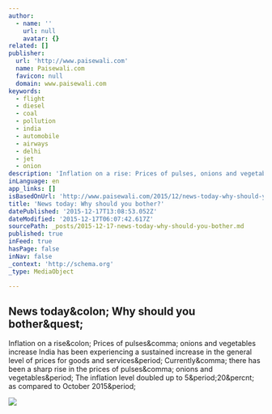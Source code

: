 ```yaml
---
author:
  - name: ''
    url: null
    avatar: {}
related: []
publisher:
  url: 'http://www.paisewali.com'
  name: Paisewali.com
  favicon: null
  domain: www.paisewali.com
keywords:
  - flight
  - diesel
  - coal
  - pollution
  - india
  - automobile
  - airways
  - delhi
  - jet
  - onion
description: 'Inflation on a rise: Prices of pulses, onions and vegetables increase India has been experiencing a sustained increase in the general level of prices for goods and services. Currently, there has been a sharp rise in the prices of pulses, onions and vegetables. The inflation level doubled up to 5.20% as compared to October 2015.'
inLanguage: en
app_links: []
isBasedOnUrl: 'http://www.paisewali.com/2015/12/news-today-why-should-you-bother/'
title: 'News today: Why should you bother?'
datePublished: '2015-12-17T13:08:53.052Z'
dateModified: '2015-12-17T06:07:42.617Z'
sourcePath: _posts/2015-12-17-news-today-why-should-you-bother.md
published: true
inFeed: true
hasPage: false
inNav: false
_context: 'http://schema.org'
_type: MediaObject

---
```

<article style=""><h1>News today&amp;colon; Why should you bother&amp;quest;</h1><p>Inflation on a rise&amp;colon; Prices of pulses&amp;comma; onions and vegetables increase India has been experiencing a sustained increase in the general level of prices for goods and services&amp;period; Currently&amp;comma; there has been a sharp rise in the prices of pulses&amp;comma; onions and vegetables&amp;period; The inflation level doubled up to 5&amp;period;20&amp;percnt; as compared to October 2015&amp;period;</p><img src="http://www.paisewali.com/test/wp-content/uploads/2015/12/food-healthy-vegetables-potatoes-large.jpg" /></article>